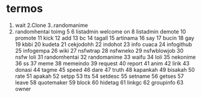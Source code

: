 # termos
1. wait
2.Clone
3..randomanime
4. randomhentai
toimg 5
6 listadmin
welcome on
8 listadmin
demote
10 promote
11 kick
12 add
13 bc
14 tagall
15 artinama
16 say
17 bucin
18 gay
19 kbbi
20 kudeta
21 cekjodohh
22 indohot
23 info cuaca
24 infogithub
25 infogempa
26 wiki
27 nsfwtrap
28 nsfwneko
29 nsfwblowjob
30 nsfw loli
31 randomhentai
32 randomanime
33 waifu
34 loli
35 nekonime
36 ss
37 meme
38 memeindo
39 request
40 report
41 anim
42 lirik
43 donasi
44 tagme
45 speed
46 dare
47 truth
48 kapankah
49 bisakah
50 rate
51 apakah
52 setpp
53 tts
54 setdesc
55 setname
56 getses
57 leave
58 quotemaker
59 block
60 hidetag
61 linkgc
62 groupinfo
63 owner
